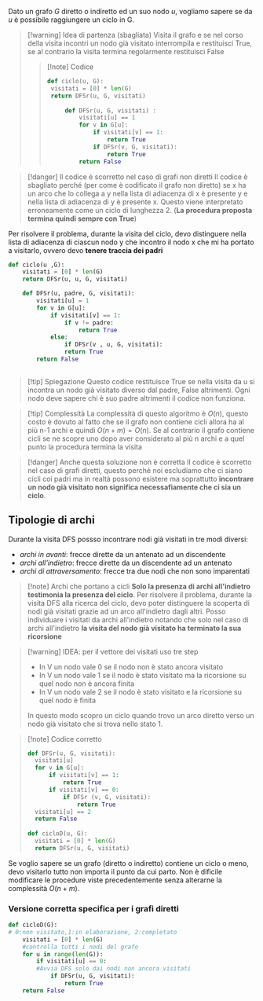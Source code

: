 Dato un grafo *G* diretto o indiretto ed un suo nodo *u*, vogliamo sapere se da *u* è possibile raggiungere un ciclo in G.
>[!warning] Idea di partenza (sbagliata)
>Visita il grafo e se nel corso della visita incontri un nodo già visitato interrompila e restituisci True, se al contrario la visita termina regolarmente restituisci False
>>[!note] Codice
>>```Python
>>def ciclo(u, G):
>>	visitati = [0] * len(G)
>>	return DFSr(u, G, visitati)
>>	
>>		def DFSr(u, G, visitati) :
>>			visitati[u] == 1
>>			for v in G[u]:
>>				if visitati[v] == 1:
>>					return True
>>				if DFSr(v, G, visitati):
>>					return True
>>			return False
>>```

>[!danger] Il codice è scorretto nel caso di grafi non diretti
>Il codice è sbagliato perché (per come è codificato il grafo non diretto) se x ha un arco che lo collega a  y nella lista di adiacenza di x è presente y e nella lista di adiacenza di y è presente x. Questo viene interpretato erroneamente come un ciclo di lunghezza 2. (**La procedura proposta termina quindi sempre con True**)

Per risolvere il problema, durante la visita del ciclo, devo distinguere nella lista di adiacenza di ciascun nodo y che incontro il nodo x che mi ha portato a visitarlo, ovvero devo **tenere traccia dei padri**

```Python
def ciclo(u ,G):
	visitati = [0] * len(G)
	return DFSr(u, u, G, visitati)

	def DFSr(u, padre, G, visitati):
		visitati[u] = 1
		for v in G[u]:
			if visitati[v] == 1:
				if v != padre:
					return True
			else:
				if DFSr(v , u, G, visitati):
				return True
		return False
	
```
>[!tip] Spiegazione
>Questo codice restituisce True se nella visita da u si incontra un nodo già visitato diverso dal padre, False altrimenti.
>Ogni nodo deve sapere chi è suo padre altrimenti il codice non funziona.

>[!tip] Complessità
>La complessità di questo algoritmo è $O(n)$, questo costo è dovuto al fatto che se il grafo non contiene cicli allora ha al più n-1 archi e quindi $O(n+m) =O(n)$. Se al contrario il grafo contiene cicli se ne scopre uno dopo aver considerato al più n archi e a quel punto la procedura termina la visita

>[!danger] Anche questa soluzione non è corretta
>Il codice è scorretto nel caso di grafi diretti, questo perché noi escludiamo che ci siano cicli coi padri ma in realtà possono esistere ma soprattutto **incontrare un nodo già visitato non significa necessafiamente che ci sia un ciclo**.

## Tipologie di archi
Durante la visita DFS possso incontrare nodi già visitati in tre modi diversi:
- *archi in avanti*: frecce dirette da un antenato ad un discendente
- *archi all'indietro*: frecce dirette da un discendente ad un antenato
- *archi di attraversamento*: frecce tra due nodi che non sono imparentati

>[!note] Archi che portano a cicli
>**Solo la presenza di archi all'indietro testimonia la presenza del ciclo**.
>Per risolvere il problema, durante la visita DFS alla ricerca del ciclo, devo poter distinguere la scoperta di nodi già visitati grazie ad un arco all'indietro dagli altri. Posso individuare i visitati da archi all'indietro notando che solo nel caso di archi all'indietro **la visita del nodo già visitato ha terminato la sua ricorsione**

>[!warning] IDEA: per il vettore dei visitati uso tre step
>- In V un nodo vale 0 se il nodo non è stato ancora visitato
>- In V un nodo vale 1 se il nodo è stato visitato ma la ricorsione su quel nodo non è ancora finita
>- In V un nodo vale 2 se il nodo è stato visitato e la ricorsione su quel nodo è finita
>
>In questo modo scopro un ciclo quando trovo un arco diretto verso un nodo già visitato che si trova nello stato 1.

>[!note] Codice corretto
>```Python
>def DFSr(u, G, visitati): 
>	visitati[u]
>	for v in G[u]:
>		if visitati[v] == 1:
>			return True
>		if visitati[v] == 0:
>			if DFSr (v, G, visitati):
>				return True
>	visitati[u] == 2
>	return False
>	
>def cicloD(u, G):
>	visitati = [0] * len(G)
>	return DFSr(u, G, visitati)
>
>```

Se voglio sapere se un grafo (diretto o indiretto) contiene un ciclo o meno, devo visitarlo tutto non importa il punto da cui parto.
Non è dificile modificare le procedure viste precedentemente senza alterarne la complessità $O(n + m)$.
### Versione corretta specifica per i grafi diretti
```Python
def cicloD(G):
# 0:non visitato,1:in elaborazione, 2:completato
	visitati = [0] * len(G)
	#controlla tutti i nodi del grafo
	for u in range(len(G)):
		if visitati[u] == 0:
		#Avvia DFS solo dai nodi non ancora visitati
			if DFSr(u, G, visitati):
				return True
	return False
```


